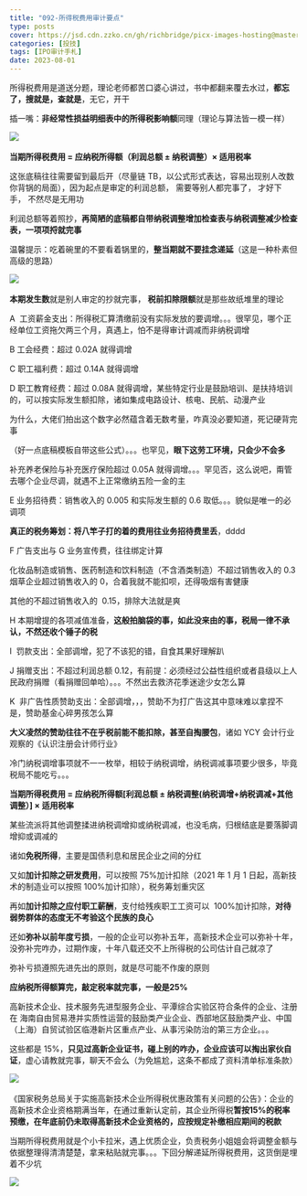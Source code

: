 ```yaml
---
title: "092-所得税费用审计要点"
type: posts
cover: https://jsd.cdn.zzko.cn/gh/richbridge/picx-images-hosting@master/thumbnail/投技.jpg
categories: [投技]
tags: [IPO审计手札]
date: 2023-08-01
---
```

所得税费用是道送分题，理论老师都苦口婆心讲过，书中都翻来覆去水过，**都忘了，搜就是，查就是**，无它，开干

插一嘴：**非经常性损益明细表中的所得税影响额**同理（理论与算法皆一模一样）

![](https://img.richfan.site/ibank/IPO审计札记/092-所得税费用审计要点_1.webp) 

**当期所得税费用 = 应纳税所得额（利润总额 ± 纳税调整）× 适用税率**

  

这张底稿往往需要留到最后开（尽量链 TB，以公式形式表达，容易出现别人改数你背锅的局面），因为起点是审定的利润总额， 需要等别人都完事了， 才好下手， 不然尽是无用功

利润总额等着照抄，**再简陋的底稿都自带纳税调整增加检查表与纳税调整减少检查表，一项项捋就完事**

温馨提示：吃着碗里的不要看着锅里的，**整当期就不要挂念递延**（这是一种朴素但高级的思路）

![](https://img.richfan.site/ibank/IPO审计札记/092-所得税费用审计要点_2.webp) 

**本期发生数**就是别人审定的抄就完事， **税前扣除限额**就是那些故纸堆里的理论

A  工资薪金支出：所得税汇算清缴前没有实际发放的要调增。。。很罕见，哪个正经单位工资拖欠两三个月，真遇上，怕不是得审计调减而非纳税调增

B 工会经费：超过 0.02A 就得调增

C 职工福利费：超过 0.14A 就得调增

D 职工教育经费：超过 0.08A 就得调增，某些特定行业是鼓励培训、是扶持培训的，可以按实际发生额扣除，诸如集成电路设计、核电、民航、动漫产业

为什么，大佬们拍出这个数字必然蕴含着无数考量，咋真没必要知道，死记硬背完事

（好一点底稿模板自带这些公式）。。。也罕见，**眼下这劳工环境，只会少不会多**

补充养老保险与补充医疗保险超过 0.05A 就得调增。。。罕见否，这么说吧，甭管去哪个企业尽调，就遇不上正常缴纳五险一金的主

E 业务招待费：销售收入的 0.005 和实际发生额的 0.6 取低。。。貌似是唯一的必调项

**真正的税务筹划：将八竿子打的着的费用往业务招待费里丢**，dddd

F 广告支出与 G 业务宣传费，往往绑定计算

化妆品制造或销售、医药制造和饮料制造（不含酒类制造）不超过销售收入的 0.3烟草企业超过销售收入的 0，合着我就不能扣呗，还得吸烟有害健康

其他的不超过销售收入的  0.15，排除大法就是爽

H 本期增提的各项减值准备，**这般拍脑袋的事，如此没来由的事，税局一律不承认，不然还收个锤子的税**

I  罚款支出：全部调增，犯了不该犯的错，自食其果好理解趴

J 捐赠支出：不超过利润总额 0.12，有前提：必须经过公益性组织或者县级以上人民政府捐赠（看捐赠回单哈）。。。不然出去救济花季迷途少女怎么算

K  非广告性质赞助支出：全部调增，，，赞助不为打广告这其中意味难以拿捏不是，赞助基金心碎男孩怎么算

**大义凌然的赞助往往不在乎税前能不能扣除，甚至自掏腰包**，诸如 YCY 会计行业观察的《认识注册会计师行业》

冷门纳税调增事项就不一一枚举，相较于纳税调增，纳税调减事项要少很多，毕竟税局不能吃亏。。。

**当期所得税费用 = 应纳税所得额[利润总额 ± 纳税调整(纳税调增+纳税调减+其他调整）] × 适用税率**

某些流派将其他调整揉进纳税调增抑或纳税调减，也没毛病，归根结底是要落脚调增抑或调减的

诸如**免税所得**，主要是国债利息和居民企业之间的分红

  

又如**加计扣除之研发费用**，可以按照 75%加计扣除（2021 年 1 月 1 日起，高新技术的制造业可以按照 100%加计扣除），税务筹划重灾区

再如**加计扣除之应付职工薪酬**，支付给残疾职工工资可以  100%加计扣除，**对待弱势群体的态度无不考验这个民族的良心**

还如**弥补以前年度亏损**，一般的企业可以弥补五年，高新技术企业可以弥补十年，没弥补完咋办，过期作废，十年八载还交不上所得税的公司估计自己就凉了

弥补亏损遵照先进先出的原则，就是尽可能不作废的原则

**应纳税所得额算完，敲定税率就完事，一般是25%**

高新技术企业、技术服务先进型服务企业、平潭综合实验区符合条件的企业、注册在 海南自由贸易港并实质性运营的鼓励类产业企业、西部地区鼓励类产业、中国（上海）自贸试验区临港新片区重点产业、从事污染防治的第三方企业。。。

这些都是 15%，**只见过高新企业证书，碰上别的咋办，企业应该可以掏出家伙自证**，虚心请教就完事，聊天不会么（为免尴尬，这条不都成了资料清单标准条款）

![](https://img.richfan.site/ibank/IPO审计札记/092-所得税费用审计要点_3.webp) 

《国家税务总局关于实施高新技术企业所得税优惠政策有关问题的公告》：企业的高新技术企业资格期满当年，在通过重新认定前，其企业所得税**暂按15%的税率预缴，在年底前仍未取得高新技术企业资格的，应按规定补缴相应期间的税款**

当期所得税费用就是个小卡拉米，遇上优质企业，负责税务小姐姐会将调整金额与依据整理得清清楚楚，拿来粘贴就完事。。。下回分解递延所得税费用，这货倒是埋着不少坑

![](https://img.richfan.site/ibank/IPO审计札记/092-所得税费用审计要点_4.webp) 